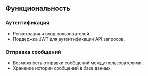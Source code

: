## Функциональность

### Аутентификация

- Регистрация и вход пользователей.
- Поддержка JWT для аутентификации API запросов.

### Отправка сообщений

- Возможность отправки сообщений между пользователями.
- Хранение истории сообщений в базе данных.
